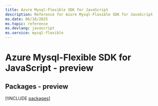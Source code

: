 ```yaml
---
title: Azure Mysql-Flexible SDK for JavaScript
description: Reference for Azure Mysql-Flexible SDK for JavaScript
ms.date: 06/18/2025
ms.topic: reference
ms.devlang: javascript
ms.service: mysql-flexible
---
```

# Azure Mysql-Flexible SDK for JavaScript - preview
## Packages - preview
[!INCLUDE [packages](mysql-flexible-index.md)]